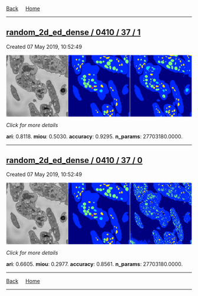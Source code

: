 
[Back](..)&nbsp;&nbsp;&nbsp;&nbsp;&nbsp;[Home](https://leapmanlab.github.io/snapshots)

---

<div class="summary"><a href="1"><h2>random_2d_ed_dense / 0410 / 37 / 1</h2></a><p>Created 07 May 2019, 10:52:49
</p><a href="1"><img src="1/media/summary.png" align="center"></a><p>
<i>Click for more details</i>
</p></div>

**ari**: 0.8118. **miou**: 0.5030. **accuracy**: 0.9295. **n_params**: 27703180.0000. 

---

<div class="summary"><a href="0"><h2>random_2d_ed_dense / 0410 / 37 / 0</h2></a><p>Created 07 May 2019, 10:52:49
</p><a href="0"><img src="0/media/summary.png" align="center"></a><p>
<i>Click for more details</i>
</p></div>

**ari**: 0.6605. **miou**: 0.2977. **accuracy**: 0.8561. **n_params**: 27703180.0000. 

---

[Back](..)&nbsp;&nbsp;&nbsp;&nbsp;&nbsp;[Home](https://leapmanlab.github.io/snapshots)

---